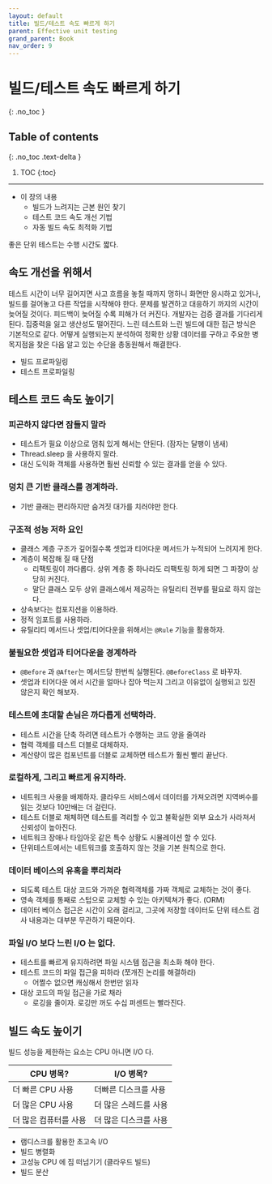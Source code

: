 ```yaml
---
layout: default
title: 빌드/테스트 속도 빠르게 하기
parent: Effective unit testing
grand_parent: Book
nav_order: 9
---
```


# 빌드/테스트 속도 빠르게 하기
{: .no_toc }

## Table of contents
{: .no_toc .text-delta }

1. TOC
{:toc}

---


- 이 장의 내용
  - 빌드가 느려지는 근본 원인 찾기
  - 테스트 코드 속도 개선 기법
  - 자동 빌드 속도 최적화 기법

좋은 단위 테스트는 수행 시간도 짧다.

## 속도 개선을 위해서

테스트 시간이 너무 길어지면 사고 흐름을 놓칠 때까지 멍하니 화면만 응시하고 있거나, 빌드를 걸어놓고 다른 작업을 시작해야 한다. 문제를 발견하고 대응하기 까지의 시간이 늦어질 것이다.
피드백이 늦어질 수록 피해가 더 커진다. 개발자는 검증 결과를 기다리게 된다. 집중력을 잃고 생산성도 떨어진다.
느린 테스트와 느린 빌드에 대한 접근 방식은 기본적으로 같다. 어떻게 실행되는지 분석하여 정확한 상황 데이터를 구하고 주요한 병목지점을 찾은 다음 알고 있는 수단을 총동원해서 해결한다.

- 빌드 프로파일링
- 테스트 프로파일링

## 테스트 코드 속도 높이기

### 피곤하지 않다면 잠들지 말라
- 테스트가 필요 이상으로 멈춰 있게 해서는 안된다. (잠자는 달팽이 냄새)
- Thread.sleep 을 사용하지 말라.
- 대신 도익화 객체를 사용하면 훨씬 신뢰할 수 있는 결과를 얻을 수 있다.

### 덩치 큰 기반 클래스를 경계하라.
- 기반 클래는 편리하지만 숨겨짓 대가를 치러야만 한다.

### 구조적 성능 저하 요인
- 클래스 계층 구조가 깊어질수록 셋업과 티어다운 메서드가 누적되어 느려지게 한다.
- 계층이 복잡해 질 때 단점
  - 리팩토링이 까다롭다. 상위 계층 중 하나라도 리팩토링 하게 되면 그 파장이 상당히 커진다.
  - 말단 클래스 모두 상위 클래스에서 제공하는 유틸리티 전부를 필요로 하지 않는다.
- 상속보다는 컴포지션을 이용하라.
- 정적 임포트를 사용하라.
- 유틸리티 메서드나 셋업/티어다운을 위해서는 `@Rule` 기능을 활용하자.

### 불필요한 셋업과 티어다운을 경계하라
- `@Before` 과 `@After`는 메서드당 한번씩 실행된다. `@BeforeClass` 로 바꾸자.
- 셋업과 티어다운 에서 시간을 얼마나 잡아 먹는지 그리고 이유없이 실행되고 있진 않은지 확인 해보자.

### 테스트에 초대할 손님은 까다롭게 선택하라.
- 테스트 시간을 단축 하려면 테스트가 수행하는 코드 양을 줄여라
- 협력 객체를 테스트 더블로 대체하자.
- 계산량이 많은 컴포넌트를 더블로 교체하면 테스트가 훨씬 빨리 끝난다.

### 로컬하게, 그리고 빠르게 유지하라.
- 네트워크 사용을 배제하자. 클라우드 서비스에서 데이터를 가져오려면 지역벼수를 읽는 것보다 10만배는 더 걸린다.
- 테스트 더블로 채체하면 테스트를 격리할 수 있고 불확실한 외부 요소가 사라져서 신뢰성이 높아진다.
- 네트워크 장애나 타임아웃 같은 특수 상황도 시뮬레이션 할 수 있다.
- 단위테스트에서는 네트워크를 호출하지 않는 것을 기본 원칙으로 한다.

### 데이터 베이스의 유혹을 뿌리쳐라
- 되도록 테스트 대상 코드와 가까운 협력객체를 가짜 객체로 교체하는 것이 좋다.
- 영속 객체를 통째로 스텁으로 교체할 수 있는 아키텍쳐가 좋다. (ORM)
- 데이터 베이스 접근은 시간이 오래 걸리고, 그곳에 저장할 데이터도 단위 테스트 검사 내용과는 대부분 무관하기 때문이다.

### 파일 I/O 보다 느린 I/O 는 없다.
- 테스트를 빠르게 유지하려면 파일 시스템 접근을 최소화 해야 한다.
- 테스트 코드의 파일 접근을 피하라 (쪼개진 논리를 해결하라)
  - 어쩔수 없으면 캐싱해서 한번만 읽자
- 대상 코드의 파일 접근을 가로 채라
  - 로깅을 줄이자. 로깅만 꺼도 수십 퍼센트는 빨라진다.

## 빌드 속도 높이기
빌드 성능을 제한하는 요소는 CPU 아니면 I/O 다.

| CPU 병목? | I/O 병목? |
|-----------|------------|
| 더 빠른 CPU 사용 | 더빠른 디스크를 사용 |
| 더 많은 CPU 사용 | 더 많은 스레드를 사용 |
| 더 많은 컴퓨터를 사용 | 더 많은 디스크를 사용 |

- 램디스크를 활용한 초고속 I/O
- 빌드 병렬화
- 고성능 CPU 에 짐 떠넘기기 (클라우드 빌드)
- 빌드 분산
